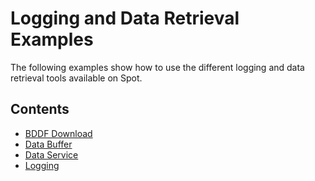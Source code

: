 <!--
Copyright (c) 2022 Boston Dynamics, Inc.  All rights reserved.

Downloading, reproducing, distributing or otherwise using the SDK Software
is subject to the terms and conditions of the Boston Dynamics Software
Development Kit License (20191101-BDSDK-SL).
-->

# Logging and Data Retrieval Examples

The following examples show how to use the different logging and data retrieval tools available on Spot.

## Contents

* [BDDF Download](../bddf_download/README.md)
* [Data Buffer](../data_buffer/README.md)
* [Data Service](../data_service/README.md)
* [Logging](../logging/README.md)
